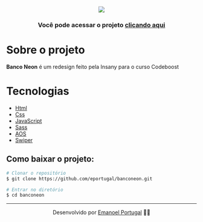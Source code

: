<h1 align="center">
    <img src="./img/share-img.png">
</h1>

<h3 align="center">Você pode acessar o projeto <a href="https://neon-project.netlify.app" target="_blank">clicando aqui</a></h3>


# Sobre o projeto

**Banco Neon** é um redesign feito pela Insany para o curso Codeboost

# Tecnologias

- [Html](https://www.w3schools.com/html/)
- [Css](https://www.w3schools.com/css/)
- [JavaScript](https://developer.mozilla.org/en-US/docs/Web/JavaScript)
- [Sass](https://sass-lang.com/)
- [AOS](https://michalsnik.github.io/aos/)
- [Swiper](https://swiperjs.com/)


## Como baixar o projeto:

```bash
# Clonar o repositório
$ git clone https://github.com/eportugal/banconeon.git

# Entrar no diretório
$ cd banconeon
```

---

<p align="center"> Desenvolvido por <a href="https://www.linkedin.com/in/eportugal/">Emanoel Portugal</a> ✌🏼</p>

